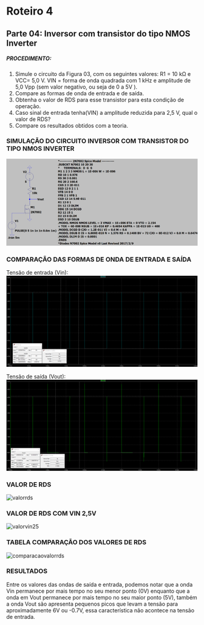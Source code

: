 # Roteiro 4

## Parte 04: Inversor com transistor do tipo NMOS Inverter

##### PROCEDIMENTO:

1. Simule o circuito da Figura 03, com os seguintes valores: R1 = 10 kΩ e VCC= 5,0 V. VIN = forma de onda quadrada com 1 kHz e amplitude de 5,0 Vpp (sem valor negativo, ou seja de
0 a 5V ).
2. Compare as formas de onda de entrada e de saída.
3. Obtenha o valor de RDS para esse transistor para esta condição de operação.
4. Caso sinal de entrada tenha(VIN) a amplitude reduzida para 2,5 V, qual o valor de RDS?
5. Compare os resultados obtidos com a teoria.

### SIMULAÇÃO DO CIRCUITO INVERSOR COM TRANSISTOR DO TIPO NMOS INVERTER

![simulacaocircuito](/resources/imagens/relatorio4/parte4/simulacaocircuito.png)

### COMPARAÇÃO DAS FORMAS DE ONDA DE ENTRADA E SAÍDA

Tensão de entrada (Vin):
![tensaoentrada](/resources/imagens/relatorio4/parte4/tensaoentrada.png)

Tensão de saída (Vout):
![tensaosaida](/resources/imagens/relatorio4/parte4/tensaosaida.png)

### VALOR DE RDS

![valorrds](/resources/imagens/relatorio4/parte4/.png)

### VALOR DE RDS COM VIN 2,5V

![valorvin25](/resources/imagens/relatorio4/parte4/.png)

### TABELA COMPARAÇÃO DOS VALORES DE RDS

![comparacaovalorrds](/resources/imagens/relatorio4/parte4/.png)

### RESULTADOS
Entre os valores das ondas de saída e entrada, podemos notar que a onda Vin permanece por mais tempo no seu menor ponto (0V) enquanto que a onda em Vout permanece por mais tempo no seu maior ponto (5V), também a onda Vout são apresenta pequenos picos que levam a tensão para aproximadamente 6V ou -0.7V, essa característica não acontece na tensão de entrada.
